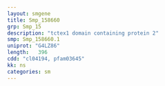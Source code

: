 ```yaml
---
layout: smgene
title: Smp_158660
grp: Smp_15
description: "tctex1 domain containing protein 2"
smp: Smp_158660.1
uniprot: "G4LZ86"
length:   396
cdd: "cl04194, pfam03645"
kk: ns
categories: sm
---
```


